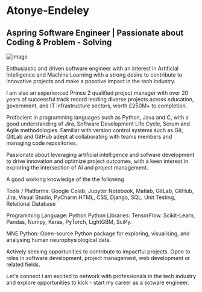 # Atonye-Endeley

## Aspring Software Engineer | Passionate about Coding & Problem - Solving ##
![image](https://github.com/atonendeley/Atonye-Endeley/assets/92391938/e8b6c05d-01f1-4bb9-97f9-49905275cf3e)

Enthusiastic and driven software engineer with an interest in Artificial Intelligence and Machine Learning with a strong desire to contribute to innovative projects and make a posotive impact in the tech industry.
 
I am also an experienced Prince 2 qualified project manager with over 20 years of successful track record leading diverse projects across education, government, and IT infrastructure sectors, worth £250M+ to completion.

Profocient in programming languages such as Python, Java and C, with a good understanding of Jira, Software Development Life Cycle, Scrum and Agile methodologies.
Familiar with version control systems such as Git, GitLab and GitHub adept at collaborating with teams members and managing code repositories.

Passionate about leveraging artificial intelligence and sofware development to drive innovation and optimize project outcomes, with a keen interest in exploring the intersection of AI and project management.

A good working knowledge of the the following 

Tools / Platforms:
Google Colab, Jupyter Notebook, Matlab, GitLab, GitHub, Jira, Visual Studio, PyCharm
HTML, CSS, Django, SQL, Unit Testing, Relational Database

Programming Language: Python 
Python Libraries: 
TensorFlow. Scikit-Learn, Pandas, Numpy, Keras, PyTorch, LightGBM, SciPy.

MNE Python: 
Open-source Python package for exploring, visualising, and analysing human neurophysiological data.

Actively seeking opportunities to contribute to impactful projects. Open to roles in software development, project management, web development or related fields.

Let's connect I am excited to network with professionals in the tech industry and explore opportunities to kick - start my career as a sotware engineer.
